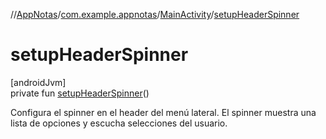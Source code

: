 //[AppNotas](../../../index.md)/[com.example.appnotas](../index.md)/[MainActivity](index.md)/[setupHeaderSpinner](setup-header-spinner.md)

# setupHeaderSpinner

[androidJvm]\
private fun [setupHeaderSpinner](setup-header-spinner.md)()

Configura el spinner en el header del menú lateral. El spinner muestra una lista de opciones y escucha selecciones del usuario.

